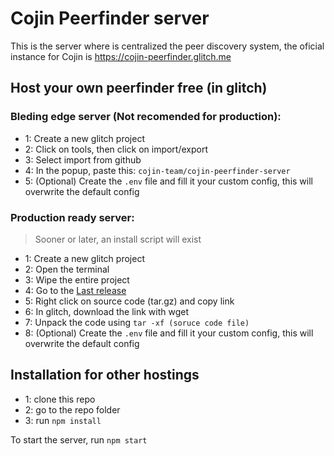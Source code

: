 # Cojin Peerfinder server
This is the server where is centralized the peer discovery system, the oficial instance for Cojin is https://cojin-peerfinder.glitch.me

## Host your own peerfinder free (in glitch)

### Bleding edge server (Not recomended for production):
- 1: Create a new glitch project
- 2: Click on tools, then click on import/export
- 3: Select import from github
- 4: In the popup, paste this: `cojin-team/cojin-peerfinder-server`
- 5: (Optional) Create the `.env` file and fill it your custom config, this will overwrite the default config

### Production ready server:

> Sooner or later, an install script will exist

- 1: Create a new glitch project
- 2: Open the terminal
- 3: Wipe the entire project
- 4: Go to the [Last release](https://github.com/cojin-team/cojin-peerfinder-server/releases/latest)
- 5: Right click on source code (tar.gz) and copy link
- 6: In glitch, download the link with wget
- 7: Unpack the code using `tar -xf (soruce code file)`
- 8: (Optional) Create the `.env` file and fill it your custom config, this will overwrite the default config

## Installation for other hostings
- 1: clone this repo
- 2: go to the repo folder
- 3: run `npm install`

To start the server, run `npm start`
